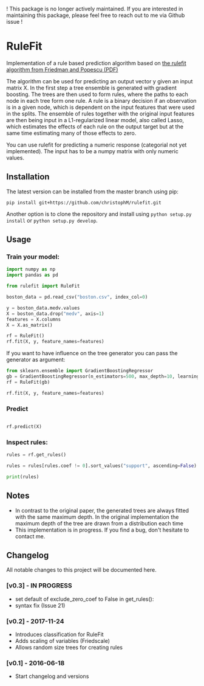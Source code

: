 
! This package is no longer actively maintained. If you are interested in maintaining this package, please feel free to reach out to me via Github issue !

# RuleFit
Implementation of a rule based prediction algorithm based on [the rulefit algorithm from Friedman and Popescu (PDF)](http://statweb.stanford.edu/~jhf/ftp/RuleFit.pdf)

The algorithm can be used for predicting an output vector y given an input matrix X. In the first
step a tree ensemble is generated with gradient boosting. The trees are then used to form
rules, where the paths to each node in each tree form one rule. A rule is a binary decision if
an observation is in a given node, which is dependent on the input features that were used
in the splits. The ensemble of rules together with the original input features are then being input
 in a L1-regularized linear model, also called Lasso, which estimates the effects of each rule on
the output target but at the same time estimating many of those effects to zero.

You can use rulefit for predicting a numeric response (categorial not yet implemented).
The input has to be a numpy matrix with only numeric values.

## Installation

The latest version can be installed from the master branch using pip:

```
pip install git+https://github.com/christophM/rulefit.git
```

Another option is to clone the repository and install using `python setup.py install` or `python setup.py develop`.

## Usage

### Train your model:
```python
import numpy as np
import pandas as pd

from rulefit import RuleFit

boston_data = pd.read_csv("boston.csv", index_col=0)

y = boston_data.medv.values
X = boston_data.drop("medv", axis=1)
features = X.columns
X = X.as_matrix()

rf = RuleFit()
rf.fit(X, y, feature_names=features)

```

If you want to have influence on the tree generator you can pass the generator as argument:

```python
from sklearn.ensemble import GradientBoostingRegressor
gb = GradientBoostingRegressor(n_estimators=500, max_depth=10, learning_rate=0.01)
rf = RuleFit(gb)

rf.fit(X, y, feature_names=features)

```

### Predict

```python

rf.predict(X)

```

### Inspect rules:

```python
rules = rf.get_rules()

rules = rules[rules.coef != 0].sort_values("support", ascending=False)

print(rules)
```

## Notes
- In contrast to the original paper, the generated trees are always fitted with the same maximum depth.
  In the original implementation the maximum depth of the tree are drawn from a distribution each time
- This implementation is in progress. If you find a bug, don't hesitate to contact me.

## Changelog
All notable changes to this project will be documented here.

### [v0.3] - IN PROGRESS
- set default of exclude_zero_coef to False in get_rules(): 
- syntax fix (Issue 21)

### [v0.2] - 2017-11-24
- Introduces classification for RuleFit
- Adds scaling of variables (Friedscale)
- Allows random size trees for creating rules

### [v0.1] - 2016-06-18
- Start changelog and versions
